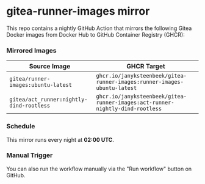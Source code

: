 # gitea-runner-images mirror

This repo contains a nightly GitHub Action that mirrors the following Gitea Docker images from Docker Hub to GitHub Container Registry (GHCR):

### Mirrored Images

| Source Image | GHCR Target |
| ------------ | ----------- |
| `gitea/runner-images:ubuntu-latest` | `ghcr.io/janyksteenbeek/gitea-runner-images:runner-images-ubuntu-latest` |
| `gitea/act_runner:nightly-dind-rootless` | `ghcr.io/janyksteenbeek/gitea-runner-images:act-runner-nightly-dind-rootless` |

### Schedule

This mirror runs every night at **02:00 UTC**.

### Manual Trigger

You can also run the workflow manually via the "Run workflow" button on GitHub.